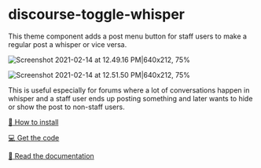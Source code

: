 # discourse-toggle-whisper
This theme component adds a post menu button for staff users to make a regular post a whisper or vice versa.

![Screenshot 2021-02-14 at 12.49.16 PM|640x212, 75%](upload://9RB2rMjLGruDKJwLNgEmeUoxtHp.png) 

 ![Screenshot 2021-02-14 at 12.51.50 PM|640x212, 75%](upload://ekH3THdn3uKXUGcS5NvAL58qwgJ.png) 

This is useful especially for forums where a lot of conversations happen in whisper and a staff user ends up posting something and later wants to hide or show the post to non-staff users.

[:wrench: How to install ](https://meta.discourse.org/t/how-do-i-install-a-theme-or-theme-component/63682)

[:computer: Get the code ](https://github.com/paviliondev/discourse-toggle-whisper/)

[:page_facing_up: Read the documentation ](https://thepavilion.io/t/4029)
